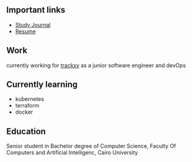 ## Important links
* [Study Journal](/Study-journal)
* [Resume](resources/Resume.pdf)

## Work
currently working for [trackxy](https://trackxy.com/) as a junior software engineer and devOps

## Currently learning
* kubernetes
* terraform
* docker

## Education
Senior student in Bachelor degree of Computer Science, Faculty Of Computers and Artificial Intelligenc, Cairo University
